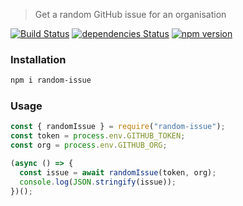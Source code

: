 > Get a random GitHub issue for an organisation

[![Build Status](https://travis-ci.org/wayneashleyberry/random-issue.svg?branch=master)](https://travis-ci.org/wayneashleyberry/random-issue)
[![dependencies Status](https://david-dm.org/wayneashleyberry/random-issue/status.svg)](https://david-dm.org/wayneashleyberry/random-issue)
[![npm version](https://badge.fury.io/js/random-issue.svg)](https://badge.fury.io/js/random-issue)

### Installation

```sh
npm i random-issue
```

### Usage

```js
const { randomIssue } = require("random-issue");
const token = process.env.GITHUB_TOKEN;
const org = process.env.GITHUB_ORG;

(async () => {
  const issue = await randomIssue(token, org);
  console.log(JSON.stringify(issue));
})();
```
